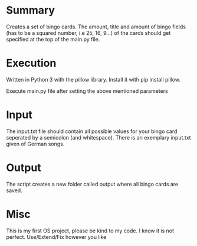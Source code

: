 # Summary

Creates a set of bingo cards. The amount, title and amount of bingo fields (has to be a squared number, i.e 25, 16, 9...) of the cards should get specified at the top of the main.py file.

# Execution

Written in Python 3 with the pillow library. Install it with pip install pillow.

Execute main.py file after setting the above mentioned parameters

# Input

The input.txt file should contain all possible values for your bingo card seperated by a semicolon (and whitespace). There is an exemplary input.txt given of German songs. 


# Output

The script creates a new folder called output where all bingo cards are saved.

# Misc

This is my first OS project, please be kind to my code. I know it is not perfect. Use/Extend/Fix however you like 
